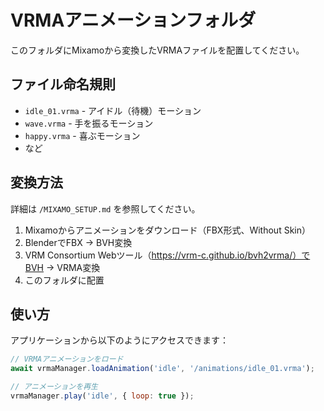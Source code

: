 # VRMAアニメーションフォルダ

このフォルダにMixamoから変換したVRMAファイルを配置してください。

## ファイル命名規則

- `idle_01.vrma` - アイドル（待機）モーション
- `wave.vrma` - 手を振るモーション
- `happy.vrma` - 喜ぶモーション
- など

## 変換方法

詳細は `/MIXAMO_SETUP.md` を参照してください。

1. Mixamoからアニメーションをダウンロード（FBX形式、Without Skin）
2. BlenderでFBX → BVH変換
3. VRM Consortium Webツール（https://vrm-c.github.io/bvh2vrma/）でBVH → VRMA変換
4. このフォルダに配置

## 使い方

アプリケーションから以下のようにアクセスできます：

```javascript
// VRMAアニメーションをロード
await vrmaManager.loadAnimation('idle', '/animations/idle_01.vrma');

// アニメーションを再生
vrmaManager.play('idle', { loop: true });
```
